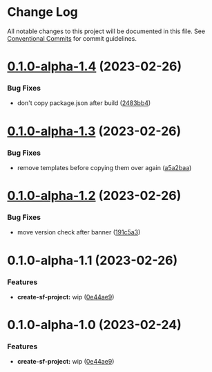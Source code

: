 # Change Log

All notable changes to this project will be documented in this file.
See [Conventional Commits](https://conventionalcommits.org) for commit guidelines.

# [0.1.0-alpha-1.4](https://github.com/Edwin-Luijten/serverless-framework/compare/@serverless-framework/create-project@0.1.0-alpha-1.3...@serverless-framework/create-project@0.1.0-alpha-1.4) (2023-02-26)


### Bug Fixes

* don't copy package.json after build ([2483bb4](https://github.com/Edwin-Luijten/serverless-framework/commit/2483bb493e13c9f54a409135b058392f960cd5e3))





# [0.1.0-alpha-1.3](https://github.com/Edwin-Luijten/serverless-framework/compare/@serverless-framework/create-project@0.1.0-alpha-1.2...@serverless-framework/create-project@0.1.0-alpha-1.3) (2023-02-26)


### Bug Fixes

* remove templates before copying them over again ([a5a2baa](https://github.com/Edwin-Luijten/serverless-framework/commit/a5a2baa9b162e6f5b0b1e105fb364fd0cbc981a8))





# [0.1.0-alpha-1.2](https://github.com/Edwin-Luijten/serverless-framework/compare/@serverless-framework/create-project@0.1.0-alpha-1.1...@serverless-framework/create-project@0.1.0-alpha-1.2) (2023-02-26)


### Bug Fixes

* move version check after banner ([191c5a3](https://github.com/Edwin-Luijten/serverless-framework/commit/191c5a3db59a8af6c6f09cfde885dcfcf5157965))





# 0.1.0-alpha-1.1 (2023-02-26)


### Features

* **create-sf-project:** wip ([0e44ae9](https://github.com/Edwin-Luijten/serverless-framework/commit/0e44ae905b0021134c3ac7ebede08282b9fce0b5))





# 0.1.0-alpha-1.0 (2023-02-24)


### Features

* **create-sf-project:** wip ([0e44ae9](https://github.com/Edwin-Luijten/serverless-framework/commit/0e44ae905b0021134c3ac7ebede08282b9fce0b5))
